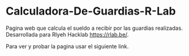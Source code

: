 # Calculadora-De-Guardias-R-Lab
Pagina web que calcula el sueldo a recibir por las guardias realizadas.
Desarrollada para Rlyeh Hacklab https://rlab.be/.

Para ver y probar la pagina usar el siguiente link.
